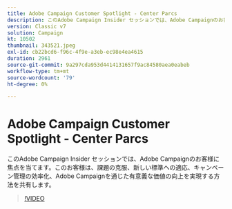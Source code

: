 ```yaml
---
title: Adobe Campaign Customer Spotlight - Center Parcs
description: このAdobe Campaign Insider セッションでは、Adobe Campaignのお客様に対して、課題を解決し、新しい標準に合わせて調整する方法をお知らせします。詳しくは、60 ～ 160 文字の範囲で説明します。
version: Classic v7
solution: Campaign
kt: 10502
thumbnail: 343521.jpeg
exl-id: cb22bcd6-f96c-4f9e-a3eb-ec98e4ea4615
duration: 2961
source-git-commit: 9a297cda953d4414131657f9ac84580aea0eabeb
workflow-type: tm+mt
source-wordcount: '79'
ht-degree: 0%

---
```


# Adobe Campaign Customer Spotlight - Center Parcs

このAdobe Campaign Insider セッションでは、Adobe Campaignのお客様に焦点を当てます。このお客様は、課題の克服、新しい標準への適応、キャンペーン管理の効率化、Adobe Campaignを通じた有意義な価値の向上を実現する方法を共有します。

>[!VIDEO](https://video.tv.adobe.com/v/343521/?quality=12&learn=on)
